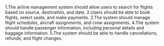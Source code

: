 1.The airline management system should allow users to search for flights based on source, destination, and date.
2.Users should be able to book flights, select seats, and make payments.
3.The system should manage flight schedules, aircraft assignments, and crew assignments.
4.The system should handle passenger information, including personal details and baggage information.
5.The system should be able to handle cancellations, refunds, and flight changes.
